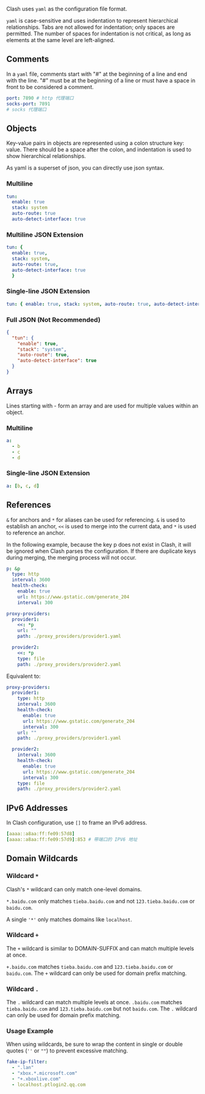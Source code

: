 Clash uses `yaml` as the configuration file format.

`yaml` is case-sensitive and uses indentation to represent hierarchical relationships. Tabs are not allowed for indentation; only spaces are permitted. The number of spaces for indentation is not critical, as long as elements at the same level are left-aligned.

## Comments

In a `yaml` file, comments start with "#" at the beginning of a line and end with the line. "#" must be at the beginning of a line or must have a space in front to be considered a comment.

```{.yaml linenums="1"}
port: 7890 # http 代理端口
socks-port: 7891
# socks 代理端口
```

## Objects

Key-value pairs in objects are represented using a colon structure key: value. There should be a space after the colon, and indentation is used to show hierarchical relationships.

As yaml is a superset of json, you can directly use json syntax.

### Multiline

```{.yaml linenums="1"}
tun:
  enable: true
  stack: system
  auto-route: true
  auto-detect-interface: true
```

### Multiline JSON Extension

```{.yaml linenums="1"}
tun: { 
  enable: true,
  stack: system,
  auto-route: true,
  auto-detect-interface: true
  }
```

### Single-line JSON Extension

```{.yaml linenums="1"}
tun: { enable: true, stack: system, auto-route: true, auto-detect-interface: true}
```

### Full JSON (Not Recommended)

```{.json linenums="1"}
{
  "tun": {
    "enable": true,
    "stack": "system",
    "auto-route": true,
    "auto-detect-interface": true
  }
}
```

## Arrays

Lines starting with - form an array and are used for multiple values within an object.

### Multiline

```{.yaml linenums="1"}
a:
  - b
  - c
  - d
```

### Single-line JSON Extension

```{.yaml linenums="1"}
a: [b, c, d]
```

## References

`&` for anchors and `*` for aliases can be used for referencing. `&` is used to establish an anchor, `<<` is used to merge into the current data, and `*` is used to reference an anchor.

In the following example, because the key p does not exist in Clash, it will be ignored when Clash parses the configuration. If there are duplicate keys during merging, the merging process will not occur.

```{.yaml linenums="1"}
p: &p
  type: http
  interval: 3600
  health-check:
    enable: true
    url: https://www.gstatic.com/generate_204
    interval: 300

proxy-providers:
  provider1:
    <<: *p
    url: ""
    path: ./proxy_providers/provider1.yaml

  provider2:
    <<: *p
    type: file
    path: ./proxy_providers/provider2.yaml
```

Equivalent to:

```{.yaml linenums="1"}
proxy-providers:
  provider1:
    type: http
    interval: 3600
    health-check:
      enable: true
      url: https://www.gstatic.com/generate_204
      interval: 300
    url: ""
    path: ./proxy_providers/provider1.yaml

  provider2:
    interval: 3600
    health-check:
      enable: true
      url: https://www.gstatic.com/generate_204
      interval: 300
    type: file
    path: ./proxy_providers/provider2.yaml
```

## IPv6 Addresses

In Clash configuration, use `[]` to frame an IPv6 address.

```{.yaml linenums="1"}
[aaaa::a8aa:ff:fe09:57d8]
[aaaa::a8aa:ff:fe09:57d9]:853 # 带端口的 IPV6 地址
```

## Domain Wildcards

### Wildcard `*`

Clash's `*` wildcard can only match one-level domains.

`*.baidu.com` only matches `tieba.baidu.com` and not `123.tieba.baidu.com` or `baidu.com`.

A single `'*'` only matches domains like `localhost`.

### Wildcard `+`

The `+` wildcard is similar to DOMAIN-SUFFIX and can match multiple levels at once.

`+.baidu.com` matches `tieba.baidu.com` and `123.tieba.baidu.com` or `baidu.com`. The `+` wildcard can only be used for domain prefix matching.

### Wildcard `.`

The `.` wildcard can match multiple levels at once.
`.baidu.com` matches `tieba.baidu.com` and `123.tieba.baidu.com` but not `baidu.com`. The `.` wildcard can only be used for domain prefix matching.

### Usage Example

When using wildcards, be sure to wrap the content in single or double quotes (`''` or `""`) to prevent excessive matching.

```{.yaml linenums="1"}
fake-ip-filter:
  - ".lan"
  - "xbox.*.microsoft.com"
  - "+.xboxlive.com"
  - localhost.ptlogin2.qq.com
```
